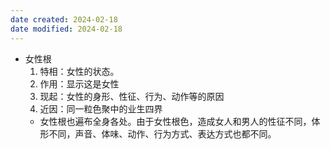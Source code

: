 ```yaml
---
date created: 2024-02-18
date modified: 2024-02-18
---
```

- 女性根
    1. 特相：女性的状态。
    2. 作用：显示这是女性
    3. 现起：女性的身形、性征、行为、动作等的原因
    4. 近因：同一粒色聚中的业生四界
    - 女性根也遍布全身各处。由于女性根色，造成女人和男人的性征不同，体形不同，声音、体味、动作、行为方式、表达方式也都不同。
